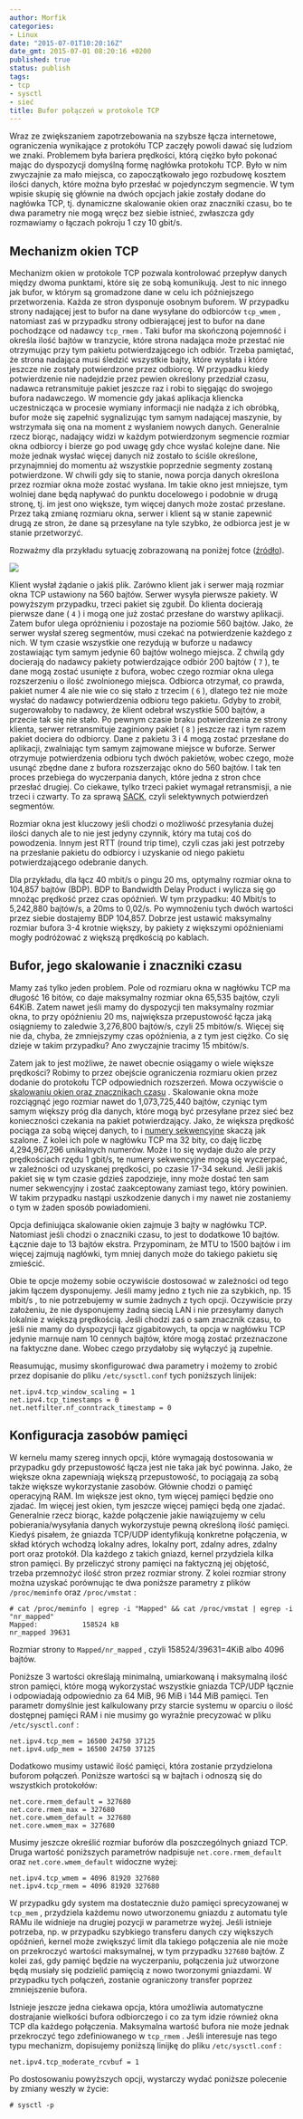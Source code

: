 ```yaml
---
author: Morfik
categories:
- Linux
date: "2015-07-01T10:20:16Z"
date_gmt: 2015-07-01 08:20:16 +0200
published: true
status: publish
tags:
- tcp
- sysctl
- sieć
title: Bufor połączeń w protokole TCP
---
```


Wraz ze zwiększaniem zapotrzebowania na szybsze łącza internetowe, ograniczenia wynikające z
protokółu TCP zaczęły powoli dawać się ludziom we znaki. Problemem była bariera prędkości, którą
ciężko było pokonać mając do dyspozycji domyślną formę nagłówka protokołu TCP. Było w nim zwyczajnie
za mało miejsca, co zapoczątkowało jego rozbudowę kosztem ilości danych, które można było przesłać w
pojedynczym segmencie. W tym wpisie skupię się głównie na dwóch opcjach jakie zostały dodane do
nagłówka TCP, tj. dynamiczne skalowanie okien oraz znaczniki czasu, bo te dwa parametry nie mogą
wręcz bez siebie istnieć, zwłaszcza gdy rozmawiamy o łączach pokroju 1 czy 10 gbit/s.

<!--more-->
## Mechanizm okien TCP

Mechanizm okien w protokole TCP pozwala kontrolować przepływ danych między dwoma punktami, które się
ze sobą komunikują. Jest to nic innego jak bufor, w którym są gromadzone dane w celu ich
późniejszego przetworzenia. Każda ze stron dysponuje osobnym buforem. W przypadku strony nadającej
jest to bufor na dane wysyłane do odbiorców `tcp_wmem` , natomiast zaś w przypadku strony
odbierającej jest to bufor na dane pochodzące od nadawcy `tcp_rmem` . Taki bufor ma skończoną
pojemność i określa ilość bajtów w tranzycie, które strona nadająca może przestać nie otrzymując
przy tym pakietu potwierdzającego ich odbiór. Trzeba pamiętać, że strona nadająca musi śledzić
wszystkie bajty, które wysłała i które jeszcze nie zostały potwierdzone przez odbiorcę. W przypadku
kiedy potwierdzenie nie nadejdzie przez pewien określony przedział czasu, nadawca retransmituje
pakiet jeszcze raz i robi to sięgając do swojego bufora nadawczego. W momencie gdy jakaś aplikacja
kliencka uczestnicząca w procesie wymiany informacji nie nadąża z ich obróbką, bufor może się
zapełnić sygnalizując tym samym nadającej maszynie, by wstrzymała się ona na moment z wysłaniem
nowych danych. Generalnie rzecz biorąc, nadający widzi w każdym potwierdzonym segmencie rozmiar okna
odbiorcy i bierze go pod uwagę gdy chce wysłać kolejne dane. Nie może jednak wysłać więcej danych
niż zostało to ściśle określone, przynajmniej do momentu aż wszystkie poprzednie segmenty zostaną
potwierdzone. W chwili gdy się to stanie, nowa porcja danych określona przez rozmiar okna może
zostać wysłana. Im takie okno jest mniejsze, tym wolniej dane będą napływać do punktu docelowego i
podobnie w drugą stronę, tj. im jest ono większe, tym więcej danych może zostać przesłane. Przez
taką zmianę rozmiaru okna, serwer i klient są w stanie zapewnić drugą ze stron, że dane są
przesyłane na tyle szybko, że odbiorca jest je w stanie przetworzyć.

Rozważmy dla przykładu sytuację zobrazowaną na poniżej fotce ([źródło](http://www.tcpipguide.com/)).

![](/img/2015/06/1.bufor-polaczen-tcp.png#big)

Klient wysłał żądanie o jakiś plik. Zarówno klient jak i serwer mają rozmiar okna TCP ustawiony na
560 bajtów. Serwer wysyła pierwsze pakiety. W powyższym przypadku, trzeci pakiet się zgubił. Do
klienta docierają pierwsze dane ( `4` ) i mogą one już zostać przesłane do warstwy aplikacji. Zatem
bufor ulega opróżnieniu i pozostaje na poziomie 560 bajtów. Jako, że serwer wysłał szereg segmentów,
musi czekać na potwierdzenie każdego z nich. W tym czasie wszystkie one rezydują w buforze u nadawcy
zostawiając tym samym jedynie 60 bajtów wolnego miejsca. Z chwilą gdy docierają do nadawcy pakiety
potwierdzające odbiór 200 bajtów ( `7` ), te dane mogą zostać usunięte z bufora, wobec czego rozmiar
okna ulega rozszerzeniu o ilość zwolnionego miejsca. Odbiorca otrzymał, co prawda, pakiet numer 4
ale nie wie co się stało z trzecim ( `6` ), dlatego też nie może wysłać do nadawcy potwierdzenia
odbioru tego pakietu. Gdyby to zrobił, sugerowałoby to nadawcy, że klient odebrał wszystkie 500
bajtów, a przecie tak się nie stało. Po pewnym czasie braku potwierdzenia ze strony klienta, serwer
retransmituje zaginiony pakiet ( `8` ) jeszcze raz i tym razem pakiet dociera do odbiorcy. Dane z
pakietu 3 i 4 mogą zostać przesłane do aplikacji, zwalniając tym samym zajmowane miejsce w buforze.
Serwer otrzymuje potwierdzenia odbioru tych dwóch pakietów, wobec czego, może usunąć zbędne dane z
bufora rozszerzając okno do 560 bajtów. I tak ten proces przebiega do wyczerpania danych, które
jedna z stron chce przesłać drugiej. Co ciekawe, tylko trzeci pakiet wymagał retransmisji, a nie
trzeci i czwarty. To za sprawą
[SACK](/post/sack-czyli-selektywne-potwierdzenia-pakietow/), czyli selektywnych
potwierdzeń segmentów.

Rozmiar okna jest kluczowy jeśli chodzi o możliwość przesyłania dużej ilości danych ale to nie jest
jedyny czynnik, który ma tutaj coś do powodzenia. Innym jest RTT (round trip time), czyli czas jaki
jest potrzeby na przesłanie pakietu do odbiorcy i uzyskanie od niego pakietu potwierdzającego
odebranie danych.

Dla przykładu, dla łącz 40 mbit/s o pingu 20 ms, optymalny rozmiar okna to 104,857 bajtów (BDP). BDP
to Bandwidth Delay Product i wylicza się go mnożąc prędkość przez czas opóźnień. W tym przypadku: 40
Mbit/s to 5,242,880 bajtów/s, a 20ms to 0,02/s. Po wymnożeniu tych dwóch wartości przez siebie
dostajemy BDP 104,857. Dobrze jest ustawić maksymalny rozmiar bufora 3-4 krotnie większy, by pakiety
z większymi opóźnieniami mogły podróżować z większą prędkością po kablach.

## Bufor, jego skalowanie i znaczniki czasu

Mamy zaś tylko jeden problem. Pole od rozmiaru okna w nagłówku TCP ma długość 16 bitów, co daje
maksymalny rozmiar okna 65,535 bajtów, czyli 64KiB. Zatem nawet jeśli mamy do dyspozycji ten
maksymalny rozmiar okna, to przy opóźnieniu 20 ms, największa przepustowość łącza jaką osiągniemy to
zaledwie 3,276,800 bajtów/s, czyli 25 mbitów/s. Więcej się nie da, chyba, że zmniejszymy czas
opóźnienia, a z tym jest ciężko. Co się dzieje w takim przypadku? Ano zwyczajnie tracimy 15
mbitów/s.

Zatem jak to jest możliwe, że nawet obecnie osiągamy o wiele większe prędkości? Robimy to przez
obejście ograniczenia rozmiaru okien przez dodanie do protokołu TCP odpowiednich rozszerzeń. Mowa
oczywiście o [skalowaniu okien oraz znacznikach czasu](https://tools.ietf.org/html/rfc1323) .
Skalowanie okna może rozciągnąć jego rozmiar nawet do 1,073,725,440 bajtów, czyniąc tym samym
większy próg dla danych, które mogą być przesyłane przez sieć bez konieczności czekania na pakiet
potwierdzający. Jako, że większa prędkość pociąga za sobą więcej danych, to i [numery
sekwencyjne](/post/numery-sekwencyjne-w-strumieniu-tcp/) skaczą jak szalone. Z
kolei ich pole w nagłówku TCP ma 32 bity, co daję liczbę 4,294,967,296 unikalnych numerów. Może i to
się wydaje dużo ale przy prędkościach rzędu 1 gbit/s, te numery sekwencyjne mogą się wyczerpać, w
zależności od uzyskanej prędkości, po czasie 17-34 sekund. Jeśli jakiś pakiet się w tym czasie
gdzieś zapodzieje, inny może dostać ten sam numer sekwencyjny i zostać zaakceptowany zamiast tego,
który powinien. W takim przypadku nastąpi uszkodzenie danych i my nawet nie zostaniemy o tym w żaden
sposób powiadomieni.

Opcja definiująca skalowanie okien zajmuje 3 bajty w nagłówku TCP. Natomiast jeśli chodzi o
znaczniki czasu, to jest to dodatkowe 10 bajtów. Łącznie daje to 13 bajtów ekstra. Przypominam, że
MTU to 1500 bajtów i im więcej zajmują nagłówki, tym mniej danych może do takiego pakietu się
zmieścić.

Obie te opcje możemy sobie oczywiście dostosować w zależności od tego jakim łączem dysponujemy.
Jeśli mamy jedno z tych nie za szybkich, np. 15 mbit/s , to nie potrzebujemy w sumie żadnych z tych
opcji. Oczywiście przy założeniu, że nie dysponujemy żadną siecią LAN i nie przesyłamy danych
lokalnie z większą prędkością. Jeśli chodzi zaś o sam znacznik czasu, to jeśli nie mamy do
dyspozycji łącz gigabitowych, ta opcja w nagłówku TCP jedynie marnuje nam 10 cennych bajtów, które
mogą zostać przeznaczone na faktyczne dane. Wobec czego przydałoby się wyłączyć ją zupełnie.

Reasumując, musimy skonfigurować dwa parametry i możemy to zrobić przez dopisanie do pliku
`/etc/sysctl.conf` tych poniższych linijek:

    net.ipv4.tcp_window_scaling = 1
    net.ipv4.tcp_timestamps = 0
    net.netfilter.nf_conntrack_timestamp = 0

## Konfiguracja zasobów pamięci

W kernelu mamy szereg innych opcji, które wymagają dostosowania w przypadku gdy przepustowość łącza
jest nie taka jak być powinna. Jako, że większe okna zapewniają większą przepustowość, to pociągają
za sobą także większe wykorzystanie zasobów. Głównie chodzi o pamięć operacyjną RAM. Im większe jest
okno, tym więcej pamięci będzie ono zjadać. Im więcej jest okien, tym jeszcze więcej pamięci będą
one zjadać. Generalnie rzecz biorąc, każde połączenie jakie nawiązujemy w celu pobierania/wysyłania
danych wykorzystuje pewną określoną ilość pamięci. Kiedyś pisałem, że gniazda TCP/UDP identyfikują
konkretne połączenia, w skład których wchodzą lokalny adres, lokalny port, zdalny adres, zdalny port
oraz protokół. Dla każdego z takich gniazd, kernel przydziela kilka stron pamięci. By przeliczyć
strony pamięci na faktyczną jej objętość, trzeba przemnożyć ilość stron przez rozmiar strony. Z
kolei rozmiar strony można uzyskać porównując te dwa poniższe parametry z plików `/proc/meminfo`
oraz `/proc/vmstat` :

    # cat /proc/meminfo | egrep -i "Mapped" && cat /proc/vmstat | egrep -i "nr_mapped"
    Mapped:           158524 kB
    nr_mapped 39631

Rozmiar strony to `Mapped/nr_mapped` , czyli 158524/39631=4KiB albo 4096 bajtów.

Poniższe 3 wartości określają minimalną, umiarkowaną i maksymalną ilość stron pamięci, które mogą
wykorzystać wszystkie gniazda TCP/UDP łącznie i odpowiadają odpowiednio za 64 MiB, 96 MiB i 144 MiB
pamięci. Ten parametr domyślnie jest kalkulowany przy starcie systemu w oparciu o ilość dostępnej
pamięci RAM i nie musimy go wyraźnie precyzować w pliku `/etc/sysctl.conf` :

    net.ipv4.tcp_mem = 16500 24750 37125
    net.ipv4.udp_mem = 16500 24750 37125

Dodatkowo musimy ustawić ilość pamięci, która zostanie przydzielona buforom połączeń. Poniższe
wartości są w bajtach i odnoszą się do wszystkich protokołów:

    net.core.rmem_default = 327680
    net.core.rmem_max = 327680
    net.core.wmem_default = 327680
    net.core.wmem_max = 327680

Musimy jeszcze określić rozmiar buforów dla poszczególnych gniazd TCP. Druga wartość poniższych
parametrów nadpisuje `net.core.rmem_default` oraz `net.core.wmem_default` widoczne wyżej:

    net.ipv4.tcp_wmem = 4096 81920 327680
    net.ipv4.tcp_rmem = 4096 81920 327680

W przypadku gdy system ma dostatecznie dużo pamięci sprecyzowanej w `tcp_mem` , przydziela każdemu
nowo utworzonemu gniazdu z automatu tyle RAMu ile widnieje na drugiej pozycji w parametrze wyżej.
Jeśli istnieje potrzeba, np. w przypadku szybkiego transferu danych czy większych opóźnień, kernel
może zwiększyć limit dla takiego połączenia ale nie może on przekroczyć wartości maksymalnej, w tym
przypadku `327680` bajtów. Z kolei zaś, gdy pamięć będzie na wyczerpaniu, połączenia już utworzone
będą musiały się podzielić pamięcią z nowo tworzonymi gniazdami. W przypadku tych połączeń,
zostanie ograniczony transfer poprzez zmniejszenie bufora.

Istnieje jeszcze jedna ciekawa opcja, która umożliwia automatyczne dostrajanie wielkości bufora
odbiorczego i co za tym idzie również okna TCP dla każdego połączenia. Maksymalna wartość bufora nie
może jednak przekroczyć tego zdefiniowanego w `tcp_rmem` . Jeśli interesuje nas tego typu mechanizm,
dopisujemy poniższą linijkę do pliku `/etc/sysctl.conf` :

    net.ipv4.tcp_moderate_rcvbuf = 1

Po dostosowaniu powyższych opcji, wystarczy wydać poniższe polecenie by zmiany weszły w życie:

    # sysctl -p
